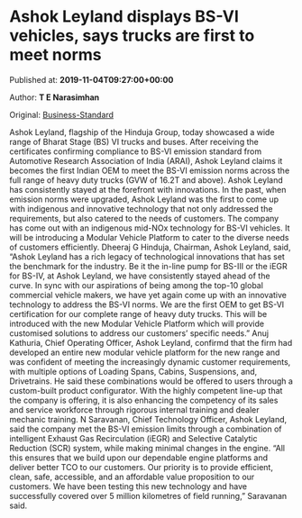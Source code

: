 
# Ashok Leyland displays BS-VI vehicles, says trucks are first to meet norms

Published at: **2019-11-04T09:27:00+00:00**

Author: **T E Narasimhan**

Original: [Business-Standard](https://www.business-standard.com/article/companies/ashok-leyland-displays-bs-vi-vehicles-says-trucks-are-first-to-meet-norms-119110400736_1.html)

Ashok Leyland, flagship of the Hinduja Group, today showcased a wide range of Bharat Stage (BS) VI trucks and buses. After receiving the certificates confirming compliance to BS-VI emission standard from Automotive Research Association of India (ARAI), Ashok Leyland claims it becomes the first Indian OEM to meet the BS-VI emission norms across the full range of heavy duty trucks (GVW of 16.2T and above).
Ashok Leyland has consistently stayed at the forefront with innovations. In the past, when emission norms were upgraded, Ashok Leyland was the first to come up with indigenous and innovative technology that not only addressed the requirements, but also catered to the needs of customers.
The company has come out with an indigenous mid-NOx technology for BS-VI vehicles. It will be introducing a Modular Vehicle Platform to cater to the diverse needs of customers efficiently.
Dheeraj G Hinduja, Chairman, Ashok Leyland, said, “Ashok Leyland has a rich legacy of technological innovations that has set the benchmark for the industry. Be it the in-line pump for BS-III or the iEGR for BS-IV, at Ashok Leyland, we have consistently stayed ahead of the curve. In sync with our aspirations of being among the top-10 global commercial vehicle makers, we have yet again come up with an innovative technology to address the BS-VI norms. We are the first OEM to get BS-VI certification for our complete range of heavy duty trucks. This will be introduced with the new Modular Vehicle Platform which will provide customised solutions to address our customers’ specific needs.”
Anuj Kathuria, Chief Operating Officer, Ashok Leyland, confirmd that the firm had developed an entire new modular vehicle platform for the new range and was confident of meeting the increasingly dynamic customer requirements, with multiple options of Loading Spans, Cabins, Suspensions, and, Drivetrains.
He said these combinations would be offered to users through a custom-built product configurator. With the highly competent line-up that the company is offering, it is also enhancing the competency of its sales and service workforce through rigorous internal training and dealer mechanic training.
N Saravanan, Chief Technology Officer, Ashok Leyland, said the company met the BS-VI emission limits through a combination of intelligent Exhaust Gas Recirculation (iEGR) and Selective Catalytic Reduction (SCR) system, while making minimal changes in the engine.
“All this ensures that we build upon our dependable engine platforms and deliver better TCO to our customers. Our priority is to provide efficient, clean, safe, accessible, and an affordable value proposition to our customers. We have been testing this new technology and have successfully covered over 5 million kilometres of field running,” Saravanan said.
